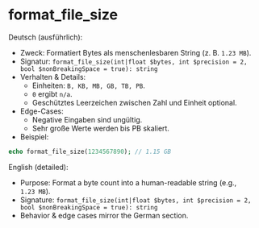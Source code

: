 # format_file_size

Deutsch (ausführlich):
- Zweck: Formatiert Bytes als menschenlesbaren String (z. B. `1.23 MB`).
- Signatur: `format_file_size(int|float $bytes, int $precision = 2, bool $nonBreakingSpace = true): string`
- Verhalten & Details:
  - Einheiten: `B, KB, MB, GB, TB, PB`.
  - `0` ergibt `n/a`.
  - Geschütztes Leerzeichen zwischen Zahl und Einheit optional.
- Edge-Cases:
  - Negative Eingaben sind ungültig.
  - Sehr große Werte werden bis PB skaliert.
- Beispiel:
```php
echo format_file_size(1234567890); // 1.15 GB
```

English (detailed):
- Purpose: Format a byte count into a human-readable string (e.g., `1.23 MB`).
- Signature: `format_file_size(int|float $bytes, int $precision = 2, bool $nonBreakingSpace = true): string`
- Behavior & edge cases mirror the German section.
